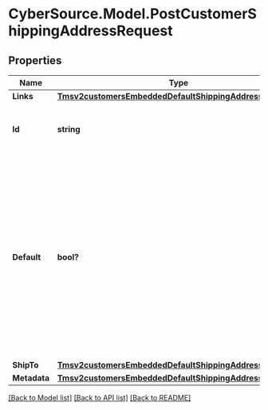# CyberSource.Model.PostCustomerShippingAddressRequest
## Properties

Name | Type | Description | Notes
------------ | ------------- | ------------- | -------------
**Links** | [**Tmsv2customersEmbeddedDefaultShippingAddressLinks**](Tmsv2customersEmbeddedDefaultShippingAddressLinks.md) |  | [optional] 
**Id** | **string** | The Id of the Shipping Address Token. | [optional] 
**Default** | **bool?** | Flag that indicates whether customer shipping address is the dafault. Possible Values:  - &#x60;true&#x60;: Shipping Address is customer&#39;s default.  - &#x60;false&#x60;: Shipping Address is not customer&#39;s default.  | [optional] 
**ShipTo** | [**Tmsv2customersEmbeddedDefaultShippingAddressShipTo**](Tmsv2customersEmbeddedDefaultShippingAddressShipTo.md) |  | [optional] 
**Metadata** | [**Tmsv2customersEmbeddedDefaultShippingAddressMetadata**](Tmsv2customersEmbeddedDefaultShippingAddressMetadata.md) |  | [optional] 

[[Back to Model list]](../README.md#documentation-for-models) [[Back to API list]](../README.md#documentation-for-api-endpoints) [[Back to README]](../README.md)

